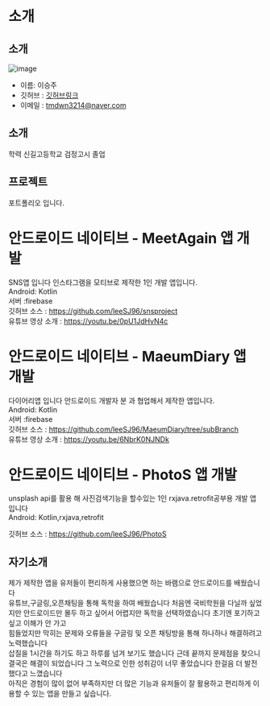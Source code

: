 # 소개


소개
------------

   ![image](https://ifh.cc/g/exs6km.jpg)
 
* 이름: 이승주
* 깃허브 : [깃허브링크](https://github.com/leeSJ96 "github link")
* 이메일 : tmdwn3214@naver.com   

소개
------------
학력 신길고등학교 검정고시 졸업

프로젝트
------------
포트폴리오 입니다.
# 안드로이드 네이티브 - MeetAgain 앱 개발
SNS앱 입니다 인스타그램을 모티브로 제작한 1인 개발 앱입니다.   
Android: Kotlin   
서버 :firebase   
깃허브 소스 : https://github.com/leeSJ96/snsproject   
유튜브 영상 소개 : https://youtu.be/0pU1JdHvN4c   
   
# 안드로이드 네이티브 - MaeumDiary 앱 개발
다이어리앱 입니다 안드로이드 개발자 분 과 협업해서 제작한 앱입니다.   
Android: Kotlin   
서버 :firebase   
깃허브 소스 : https://github.com/leeSJ96/MaeumDiary/tree/subBranch   
유튜브 영상 소개 : https://youtu.be/6NbrK0NJNDk   
   
# 안드로이드 네이티브 - PhotoS 앱 개발
 unsplash api를 활용 해 사진검색기능을 할수있는 1인 rxjava.retrofit공부용 개발 앱입니다   
Android: Kotlin,rxjava,retrofit   
   
깃허브 소스 : https://github.com/leeSJ96/PhotoS   

자기소개
----------- 
제가 제작한 앱을 유저들이 편리하게 사용했으면 하는 바램으로 안드로이드를 배웠습니다    
유튜브,구글링,오픈채팅을 통해  독학을 하여 배웠습니다 처음엔 국비학원을 다닐까 싶었지만 
안드로이드만 몰두 하고 싶어서 어렵지만 독학을 선택하였습니다 초기엔 포기하고 싶고 이해가 안 가고    
힘들었지만 막히는 문제와 오류들을 구글링 및 오픈 채팅방을 통해 하나하나 해결하려고 노력했습니다    
삽질을 1시간을 하기도 하고 하루를 넘겨 보기도 했습니다 근데 끝까지 문제점을 찾으니    
결국은 해결이 되었습니다 그 노력으로 인한 성취감이 너무 좋았습니다 한걸음 더 발전했다고 느꼈습니다   
 아직은 경험이 많이 없어 부족하지만 더 많은 기능과 유저들이 잘 활용하고 편리하게 이용할 수 있는 앱을 만들고 싶습니다.  
